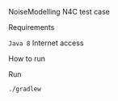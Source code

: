 NoiseModelling N4C test case

Requirements

``Java 8``
Internet access

How to run

Run
```shell
./gradlew
```
